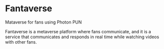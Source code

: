 # Fantaverse
Mataverse for fans using Photon PUN 

Fantaverse is a metaverse platform where fans communicate, and it is a service that communicates and responds in real time while watching videos with other fans.

